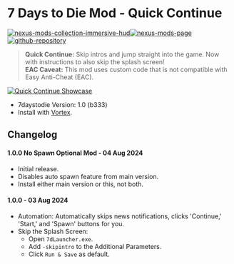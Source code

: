 # 7 Days to Die Mod - Quick Continue

[![nexus-mods-collection-immersive-hud](https://img.shields.io/badge/Nexus%20Mods%20Collection-Immersive%20HUD%20-orange?style=flat-square&logo=spinrilla)](https://next.nexusmods.com/7daystodie/collections/epfqzi)[![nexus-mods-page](https://img.shields.io/badge/Nexus%20Mod-Quick%20Continue%20-orange?style=flat-square&logo=spinrilla)](https://www.nexusmods.com/7daystodie/mods/5631)[![github-repository](https://img.shields.io/badge/GitHub-Repository-green?style=flat-square&logo=github)](https://github.com/rdok/7daystodie_mod_quick_continue)

> **Quick Continue:** Skip intros and jump straight into the game. Now with instructions to also skip the splash screen!  
> **EAC Caveat:** This mod uses custom code that is not compatible with Easy Anti-Cheat (EAC).

[![Quick Continue Showcase](https://github.com/rdok/7daystodie_mod_quick_continue/blob/main/documentation/showcase.gif?raw=true)](https://www.nexusmods.com/7daystodie/mods/5631)

- 7daystodie Version: 1.0 (b333)
- Install with [Vortex](https://www.nexusmods.com/about/vortex/).

## Changelog
#### 1.0.0 No Spawn Optional Mod - 04 Aug 2024
- Initial release. 
- Disables auto spawn feature from main version.
- Install either main version or this, not both.

#### 1.0.0 - 03 Aug 2024
- Automation: Automatically skips news notifications, clicks 'Continue,' 'Start,' and 'Spawn' buttons for you.
- Skip the Splash Screen:
  - Open `7dLauncher.exe`.
  - Add `-skipintro` to the Additional Parameters.
  - Click `Run & Save` as default.